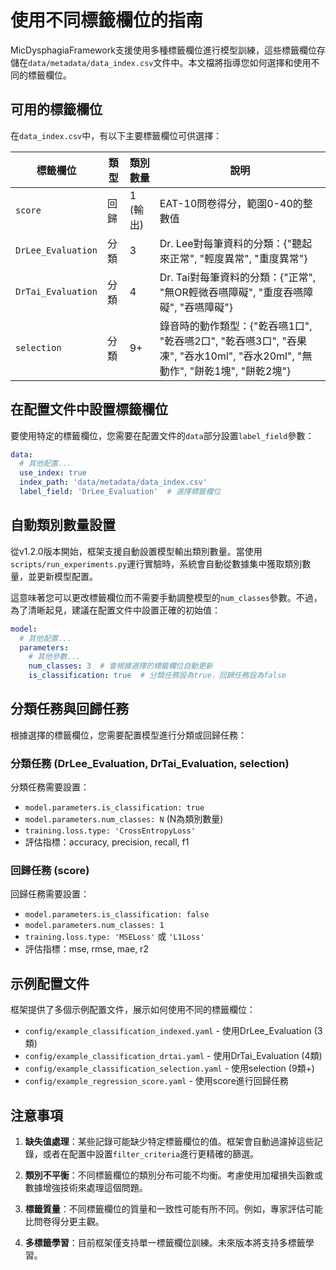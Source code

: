 # 使用不同標籤欄位的指南

MicDysphagiaFramework支援使用多種標籤欄位進行模型訓練，這些標籤欄位存儲在`data/metadata/data_index.csv`文件中。本文檔將指導您如何選擇和使用不同的標籤欄位。

## 可用的標籤欄位

在`data_index.csv`中，有以下主要標籤欄位可供選擇：

| 標籤欄位 | 類型 | 類別數量 | 說明 |
|---------|------|---------|------|
| `score` | 回歸 | 1 (輸出) | EAT-10問卷得分，範圍0-40的整數值 |
| `DrLee_Evaluation` | 分類 | 3 | Dr. Lee對每筆資料的分類：{"聽起來正常", "輕度異常", "重度異常"} |
| `DrTai_Evaluation` | 分類 | 4 | Dr. Tai對每筆資料的分類：{"正常", "無OR輕微吞嚥障礙", "重度吞嚥障礙", "吞嚥障礙"} |
| `selection` | 分類 | 9+ | 錄音時的動作類型：{"乾吞嚥1口", "乾吞嚥2口", "乾吞嚥3口", "吞果凍", "吞水10ml", "吞水20ml", "無動作", "餅乾1塊", "餅乾2塊"} |

## 在配置文件中設置標籤欄位

要使用特定的標籤欄位，您需要在配置文件的`data`部分設置`label_field`參數：

```yaml
data:
  # 其他配置...
  use_index: true
  index_path: 'data/metadata/data_index.csv'
  label_field: 'DrLee_Evaluation'  # 選擇標籤欄位
```

## 自動類別數量設置

從v1.2.0版本開始，框架支援自動設置模型輸出類別數量。當使用`scripts/run_experiments.py`運行實驗時，系統會自動從數據集中獲取類別數量，並更新模型配置。

這意味著您可以更改標籤欄位而不需要手動調整模型的`num_classes`參數。不過，為了清晰起見，建議在配置文件中設置正確的初始值：

```yaml
model:
  # 其他配置...
  parameters:
    # 其他參數...
    num_classes: 3  # 會根據選擇的標籤欄位自動更新
    is_classification: true  # 分類任務設為true，回歸任務設為false
```

## 分類任務與回歸任務

根據選擇的標籤欄位，您需要配置模型進行分類或回歸任務：

### 分類任務 (DrLee_Evaluation, DrTai_Evaluation, selection)

分類任務需要設置：
- `model.parameters.is_classification: true`
- `model.parameters.num_classes: N` (N為類別數量)
- `training.loss.type: 'CrossEntropyLoss'`
- 評估指標：accuracy, precision, recall, f1

### 回歸任務 (score)

回歸任務需要設置：
- `model.parameters.is_classification: false`
- `model.parameters.num_classes: 1`
- `training.loss.type: 'MSELoss'` 或 `'L1Loss'`
- 評估指標：mse, rmse, mae, r2

## 示例配置文件

框架提供了多個示例配置文件，展示如何使用不同的標籤欄位：

- `config/example_classification_indexed.yaml` - 使用DrLee_Evaluation (3類)
- `config/example_classification_drtai.yaml` - 使用DrTai_Evaluation (4類)
- `config/example_classification_selection.yaml` - 使用selection (9類+)
- `config/example_regression_score.yaml` - 使用score進行回歸任務

## 注意事項

1. **缺失值處理**：某些記錄可能缺少特定標籤欄位的值。框架會自動過濾掉這些記錄，或者在配置中設置`filter_criteria`進行更精確的篩選。

2. **類別不平衡**：不同標籤欄位的類別分布可能不均衡。考慮使用加權損失函數或數據增強技術來處理這個問題。

3. **標籤質量**：不同標籤欄位的質量和一致性可能有所不同。例如，專家評估可能比問卷得分更主觀。

4. **多標籤學習**：目前框架僅支持單一標籤欄位訓練。未來版本將支持多標籤學習。 